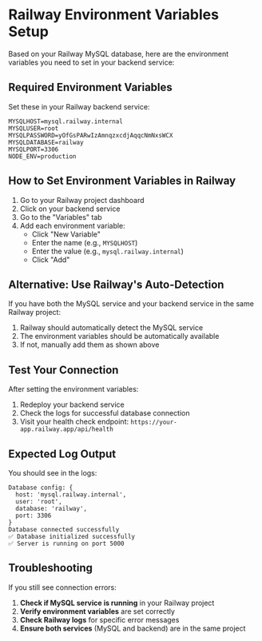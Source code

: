# Railway Environment Variables Setup

Based on your Railway MySQL database, here are the environment variables you need to set in your backend service:

## Required Environment Variables

Set these in your Railway backend service:

```
MYSQLHOST=mysql.railway.internal
MYSQLUSER=root
MYSQLPASSWORD=yOfGsPARwIzAmnqzxcdjAqqcNmNxsWCX
MYSQLDATABASE=railway
MYSQLPORT=3306
NODE_ENV=production
```

## How to Set Environment Variables in Railway

1. Go to your Railway project dashboard
2. Click on your backend service
3. Go to the "Variables" tab
4. Add each environment variable:
   - Click "New Variable"
   - Enter the name (e.g., `MYSQLHOST`)
   - Enter the value (e.g., `mysql.railway.internal`)
   - Click "Add"

## Alternative: Use Railway's Auto-Detection

If you have both the MySQL service and your backend service in the same Railway project:

1. Railway should automatically detect the MySQL service
2. The environment variables should be automatically available
3. If not, manually add them as shown above

## Test Your Connection

After setting the environment variables:

1. Redeploy your backend service
2. Check the logs for successful database connection
3. Visit your health check endpoint: `https://your-app.railway.app/api/health`

## Expected Log Output

You should see in the logs:
```
Database config: {
  host: 'mysql.railway.internal',
  user: 'root',
  database: 'railway',
  port: 3306
}
Database connected successfully
✅ Database initialized successfully
✅ Server is running on port 5000
```

## Troubleshooting

If you still see connection errors:

1. **Check if MySQL service is running** in your Railway project
2. **Verify environment variables** are set correctly
3. **Check Railway logs** for specific error messages
4. **Ensure both services** (MySQL and backend) are in the same project 